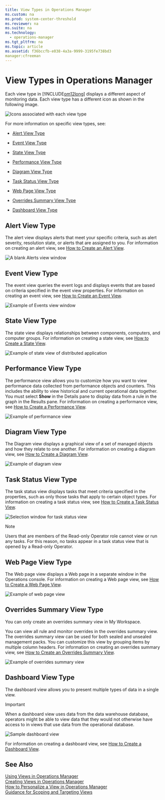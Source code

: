 ```yaml
---
title: View Types in Operations Manager
ms.custom: na
ms.prod: system-center-threshold
ms.reviewer: na
ms.suite: na
ms.technology: 
  - operations-manager
ms.tgt_pltfrm: na
ms.topic: article
ms.assetid: f36bccfb-e038-4a3a-9999-3195fe738bd3
manager:cfreeman
---
```

# View Types in Operations Manager
Each view type in [!INCLUDE[om12long](../../om/manage/includes/om12long_md.md)] displays a different aspect of monitoring data. Each view type has a different icon as shown in the following image.  
  
![Icons associated with each view type](../../om/manage/media/ViewTypesOM12.jpg "ViewTypesOM12")  
  
For more information on specific view types, see:  
  
-   [Alert View Type](../../om/manage/View-Types-in-Operations-Manager.md#bkmk_alertviewtype)  
  
-   [Event View Type](../../om/manage/View-Types-in-Operations-Manager.md#bkmk_eventviewtype)  
  
-   [State View Type](../../om/manage/View-Types-in-Operations-Manager.md#bkmk_stateviewtype)  
  
-   [Performance View Type](../../om/manage/View-Types-in-Operations-Manager.md#bkmk_performanceviewtype)  
  
-   [Diagram View Type](../../om/manage/View-Types-in-Operations-Manager.md#bkmk_diagramviewtype)  
  
-   [Task Status View Type](../../om/manage/View-Types-in-Operations-Manager.md#bkmk_taskstatusviewtype)  
  
-   [Web Page View Type](../../om/manage/View-Types-in-Operations-Manager.md#bkmk_webpageviewtype)  
  
-   [Overrides Summary View Type](../../om/manage/View-Types-in-Operations-Manager.md#bkmk_overridessummaryviewtype)  
  
-   [Dashboard View Type](../../om/manage/View-Types-in-Operations-Manager.md#bkmk_dashboardviewtype)  
  
## <a name="bkmk_alertviewtype"></a>Alert View Type  
The alert view displays alerts that meet your specific criteria, such as alert severity, resolution state, or alerts that are assigned to you. For information on creating an alert view, see [How to Create an Alert View](../../om/manage/Creating-Views-in-Operations-Manager.md#bkmk_howtocreateanalertview).  
  
![A blank Alerts view window](../../om/manage/media/Alertsview.gif "Alertsview")  
  
## <a name="bkmk_eventviewtype"></a>Event View Type  
The event view queries the event logs and displays events that are based on criteria specified in the event view properties. For information on creating an event view, see [How to Create an Event View](../../om/manage/Creating-Views-in-Operations-Manager.md#bkmk_howtocreateaneventview).  
  
![Example of Events view window](../../om/manage/media/neweventsview.gif "neweventsview")  
  
## <a name="bkmk_stateviewtype"></a>State View Type  
The state view displays relationships between components, computers, and computer groups. For information on creating a state view, see [How to Create a State View](../../om/manage/Creating-Views-in-Operations-Manager.md#bkmk_howtocreateastateview).  
  
![Example of state view of distributed application](../../om/manage/media/Stateview.gif "Stateview")  
  
## <a name="bkmk_performanceviewtype"></a>Performance View Type  
The performance view allows you to customize how you want to view performance data collected from performance objects and counters. This includes the ability to view historical and current operational data together. You must select **Show** in the Details pane to display data from a rule in the graph in the Results pane. For information on creating a performance view, see [How to Create a Performance View](../../om/manage/Creating-Views-in-Operations-Manager.md#bkmk_howtocreateaperformanceview).  
  
![Example of performance view](../../om/manage/media/Performanceview.gif "Performanceview")  
  
## <a name="bkmk_diagramviewtype"></a>Diagram View Type  
The Diagram view displays a graphical view of a set of managed objects and how they relate to one another. For information on creating a diagram view, see [How to Create a Diagram View](../../om/manage/Creating-Views-in-Operations-Manager.md#bkmk_howtocreateadiagramview).  
  
![Example of diagram view](../../om/manage/media/Diagramview.gif "Diagramview")  
  
## <a name="bkmk_taskstatusviewtype"></a>Task Status View Type  
The task status view displays tasks that meet criteria specified in the properties, such as only those tasks that apply to certain object types. For information on creating a task status view, see [How to Create a Task Status View](../../om/manage/Creating-Views-in-Operations-Manager.md#bkmk_howtocreateataskstatusview).  
  
![Selection window for task status view](../../om/manage/media/Taskstatusview.gif "Taskstatusview")  
  
> [!NOTE]  
> Users that are members of the Read\-only Operator role cannot view or run any tasks. For this reason, no tasks appear in a task status view that is opened by a Read\-only Operator.  
  
## <a name="bkmk_webpageviewtype"></a>Web Page View Type  
The Web page view displays a Web page in a separate window in the Operations console. For information on creating a Web page view, see [How to Create a Web Page View](../../om/manage/Creating-Views-in-Operations-Manager.md#bkmk_howtocreateawebpageview).  
  
![Example of web page view](../../om/manage/media/Webpageview.gif "Webpageview")  
  
## <a name="bkmk_overridessummaryviewtype"></a>Overrides Summary View Type  
You can only create an overrides summary view in My Workspace.  
  
You can view all rule and monitor overrides in the overrides summary view. The overrides summary view can be used for both sealed and unsealed management packs. You can customize this view by grouping items by multiple column headers. For information on creating an overrides summary view, see [How to Create an Overrides Summary View](../../om/manage/Creating-Views-in-Operations-Manager.md#bkmk_howtocreateanoverridessummaryview).  
  
![Example of overrides summary view](../../om/manage/media/OverridesSummaryView.gif "OverridesSummaryView")  
  
## <a name="bkmk_dashboardviewtype"></a>Dashboard View Type  
The dashboard view allows you to present multiple types of data in a single view.  
  
> [!IMPORTANT]  
> When a dashboard view uses data from the data warehouse database, operators might be able to view data that they would not otherwise have access to in views that use data from the operational database.  
  
![Sample dashboard view](../../om/manage/media/OM12_SampleDashboard.gif "OM12_SampleDashboard")  
  
For information on creating a dashboard view, see [How to Create a Dashboard View](../../om/manage/Creating-Views-in-Operations-Manager.md#bkmk_howtocreateadashboardview).  
  
## See Also  
[Using Views in Operations Manager](../../om/manage/Using-Views-in-Operations-Manager.md)  
[Creating Views in Operations Manager](../../om/manage/Creating-Views-in-Operations-Manager.md)  
[How to Personalize a View in Operations Manager](../../om/manage/How-to-Personalize-a-View-in-Operations-Manager.md)  
[Guidance for Scoping and Targeting Views](../../om/manage/Guidance-for-Scoping-and-Targeting-Views.md)  
  

